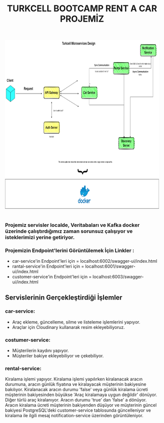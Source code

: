 <div align="center">
<h1>TURKCELL BOOTCAMP RENT A CAR PROJEMİZ</h1>
<br>
<br>
<img src=https://github.com/emrealkan884/rent-a-car-microservices/blob/master/Untitled_Diagram.drawio_1.png height=550 width=900><br><br>

  
</div>
<h3>Projemiz servisler localde, Veritabaları ve Kafka  docker üzerinde çalıştırdığımız zaman sorunsuz çalışıyor ve isteklerimizi yerine getiriyor.<h3>

### Projemizin Endpoint'lerini Görüntülemek İçin Linkler :
- car-service'in Endpoint'leri için =  localhost:6002/swagger-ui/index.html
- rantal-service'in Endpoint'leri için =  localhost:6001/swagger-ui/index.html
- customer-service'in Endpoint'leri için =  localhost:6003/swagger-ui/index.html



## Servislerinin Gerçekleştirdiği İşlemler

### car-service:
- Araç ekleme, güncelleme, silme ve listeleme işlemlerini yapıyor.
- Araçlar için Cloudinary kullanarak resim ekleyebiliyoruz.

### costumer-service:
- Müşterilerin kaydını yapıyor.
- Müşteriler bakiye ekleyebiliyor ve çekebiliyor.

### rental-service:
Kiralama işlemi yapıyor. Kiralama işlemi yapılırken kiralanacak aracın durumuna, aracın günlük fiyatına ve kiralayacak müşterinin bakiyesine bakılıyor. Kiralanacak aracın durumu 'false' veya günlük kiralama ücreti müşterinin bakiyesinden büyükse 'Araç kiralamaya uygun değildir' dönüyor. Diğer türlü araç kiralanıyor. Aracın durumu 'true' dan 'false' a dönüyor. Aracın kiralama ücreti müşterinin bakiyenden düşüyor ve müşterinin güncel bakiyesi PostgreSQL'deki customer-service tablosunda güncelleniyor ve kiralama ile ilgili mesaj notification-service üzerinden görüntüleniyor. 
